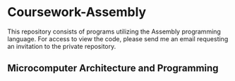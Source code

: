 # Coursework-Assembly
This repository consists of programs utilizing the Assembly programming language. For access to view the code, please send me an email requesting an invitation to the private repository.

## Microcomputer Architecture and Programming
